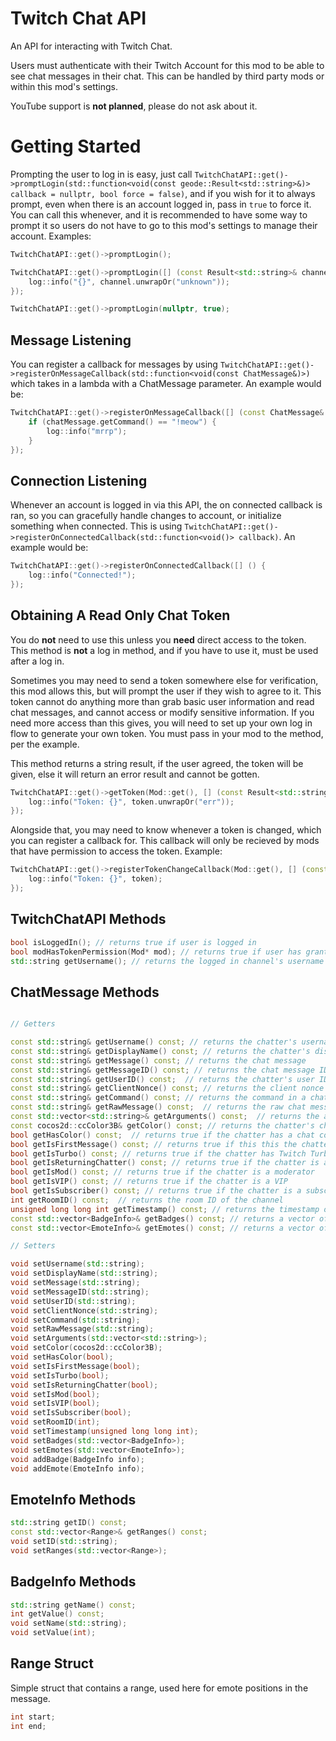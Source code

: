 # Twitch Chat API

An API for interacting with Twitch Chat. 

Users must authenticate with their Twitch Account for this mod to be able to see chat messages in their chat. This can be handled by third party mods or within this mod's settings. 

<cr>YouTube support is **not planned**, please do not ask about it.</c>

# Getting Started

Prompting the user to log in is easy, just call `TwitchChatAPI::get()->promptLogin(std::function<void(const geode::Result<std::string>&)> callback = nullptr, bool force = false)`, and if you wish for it to always prompt, even when there is an account logged in, pass in `true` to force it. You can call this whenever, and it is recommended to have some way to prompt it so users do not have to go to this mod's settings to manage their account. Examples:

```cpp
TwitchChatAPI::get()->promptLogin();
```

```cpp
TwitchChatAPI::get()->promptLogin([] (const Result<std::string>& channel) {
    log::info("{}", channel.unwrapOr("unknown"));
});
```

```cpp
TwitchChatAPI::get()->promptLogin(nullptr, true);
```

## Message Listening

You can register a callback for messages by using `TwitchChatAPI::get()->registerOnMessageCallback(std::function<void(const ChatMessage&)>)` which takes in a lambda with a ChatMessage parameter. An example would be:

```cpp
TwitchChatAPI::get()->registerOnMessageCallback([] (const ChatMessage& chatMessage) {
    if (chatMessage.getCommand() == "!meow") {
        log::info("mrrp");
    }
});
```

## Connection Listening

Whenever an account is logged in via this API, the on connected callback is ran, so you can gracefully handle changes to account, or initialize something when connected. This is using `TwitchChatAPI::get()->registerOnConnectedCallback(std::function<void()> callback)`. An example would be:

```cpp
TwitchChatAPI::get()->registerOnConnectedCallback([] () {
    log::info("Connected!");
});
```

## Obtaining A Read Only Chat Token

You do **not** need to use this unless you **need** direct access to the token. This method is **not** a log in method, and if you have to use it, must be used after a log in.

Sometimes you may need to send a token somewhere else for verification, this mod allows this, but will prompt the user if they wish to agree to it. This token cannot do anything more than grab basic user information and read chat messages, and cannot access or modify sensitive information. If you need more access than this gives, you will need to set up your own log in flow to generate your own token. You must pass in your mod to the method, per the example.

This method returns a string result, if the user agreed, the token will be given, else it will return an error result and cannot be gotten.

```cpp
TwitchChatAPI::get()->getToken(Mod::get(), [] (const Result<std::string>& token) {
    log::info("Token: {}", token.unwrapOr("err"));
});
```

Alongside that, you may need to know whenever a token is changed, which you can register a callback for. This callback will only be recieved by mods that have permission to access the token. Example:

```cpp
TwitchChatAPI::get()->registerTokenChangeCallback(Mod::get(), [] (const std::string& token) {
    log::info("Token: {}", token);
});
```

## TwitchChatAPI Methods

```cpp
bool isLoggedIn(); // returns true if user is logged in
bool modHasTokenPermission(Mod* mod); // returns true if user has granted mod token access
std::string getUsername(); // returns the logged in channel's username
```

## ChatMessage Methods

```cpp

// Getters

const std::string& getUsername() const; // returns the chatter's username
const std::string& getDisplayName() const; // returns the chatter's display name
const std::string& getMessage() const; // returns the chat message
const std::string& getMessageID() const; // returns the chat message ID
const std::string& getUserID() const;  // returns the chatter's user ID
const std::string& getClientNonce() const; // returns the client nonce
const std::string& getCommand() const; // returns the command in a chat message (first word when separated by spaces)
const std::string& getRawMessage() const;  // returns the raw chat message from IRC
const std::vector<std::string>& getArguments() const;  // returns the arguments in a chat message (all but first word when separated by spaces)
const cocos2d::ccColor3B& getColor() const; // returns the chatter's chat color
bool getHasColor() const;  // returns true if the chatter has a chat color
bool getIsFirstMessage() const; // returns true if this this the chatter's first message in the channel
bool getIsTurbo() const; // returns true if the chatter has Twitch Turbo
bool getIsReturningChatter() const; // returns true if the chatter is a returning chatter
bool getIsMod() const; // returns true if the chatter is a moderator
bool getIsVIP() const; // returns true if the chatter is a VIP
bool getIsSubscriber() const; // returns true if the chatter is a subscriber
int getRoomID() const;  // returns the room ID of the channel
unsigned long long int getTimestamp() const; // returns the timestamp of the message
const std::vector<BadgeInfo>& getBadges() const; // returns a vector of Badge information of the chatter
const std::vector<EmoteInfo>& getEmotes() const; // returns a vector of Emote information of the message

// Setters

void setUsername(std::string);
void setDisplayName(std::string);
void setMessage(std::string);
void setMessageID(std::string);
void setUserID(std::string);
void setClientNonce(std::string);
void setCommand(std::string);
void setRawMessage(std::string);
void setArguments(std::vector<std::string>);
void setColor(cocos2d::ccColor3B);
void setHasColor(bool);
void setIsFirstMessage(bool);
void setIsTurbo(bool);
void setIsReturningChatter(bool);
void setIsMod(bool);
void setIsVIP(bool);
void setIsSubscriber(bool);
void setRoomID(int);
void setTimestamp(unsigned long long int);
void setBadges(std::vector<BadgeInfo>);
void setEmotes(std::vector<EmoteInfo>);
void addBadge(BadgeInfo info);
void addEmote(EmoteInfo info);
```

## EmoteInfo Methods

```cpp
std::string getID() const;
const std::vector<Range>& getRanges() const;
void setID(std::string);
void setRanges(std::vector<Range>);
```

## BadgeInfo Methods

```cpp
std::string getName() const;
int getValue() const;
void setName(std::string);
void setValue(int);
```

## Range Struct

Simple struct that contains a range, used here for emote positions in the message.

```cpp
int start;
int end;
```
